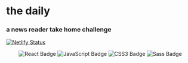 # the daily 

### a news reader take home challenge

[![Netlify Status](https://api.netlify.com/api/v1/badges/422b7f45-4ebc-4af4-a8e1-637bb7e86619/deploy-status)](https://app.netlify.com/sites/the-daily-take-home/deploys)

<div align="center">  
<img src="https://img.shields.io/badge/React-61DAFB?logo=react&logoColor=000&style=flat-square" alt="React Badge">
<img src="https://img.shields.io/badge/JavaScript-F7DF1E?logo=javascript&logoColor=000&style=flat-square" alt="JavaScript Badge">
<img src="https://img.shields.io/badge/CSS3-1572B6?logo=css3&logoColor=fff&style=flat-square" alt="CSS3 Badge">
<img src="https://img.shields.io/badge/Sass-C69?logo=sass&logoColor=fff&style=flat-square" alt="Sass Badge"> 
</div>  
